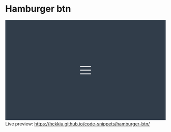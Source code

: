# Hamburger btn
![image](hamburger-btn.png)
Live preview: https://hckkiu.github.io/code-snippets/hamburger-btn/

